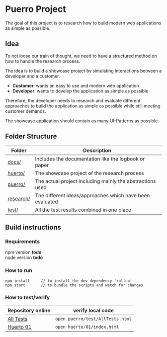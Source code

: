 # Puerro Project

The goal of this project is to research how to build modern web applications as simple as possible.


## Idea

To not loose our train of thought, we need to have a structured method on how to handle the research process. 

The idea is to build a showcase project by simulating interactions between a developer and a customer.

- **Customer**: wants an easy to use and modern web application
- **Developer**: wants to develop the application as simple as possible

Therefore, the developer needs to research and evaluate different approaches to build the application 
as simple as possible while still meeting customer demands.

The showcase application should contain as many UI-Patterns as possible.


## Folder Structure

| Folder                        | Description                                               |
| ----------------------------- | --------------------------------------------------------- |
| [docs/](docs/)                | Includes the documentation like the logbook or paper      |
| [huerto/](huerto/)            | The showcase project of the research process              |
| [puerro/](puerro/)            | The actual project including mainly the abstractions used |
| [research/](research/)        | The different ideas/approaches which have been evaluated  |
| [test/](test/AllTests.html)   | All the test results combined in one place                |

## Build instructions

### Requirements

npm  version **todo**\
node version **todo** 

### How to run

```
npm install     // to install the dev dependency 'rollup'
npm start       // to bundle the scripts and watch for changes
```

### How to test/verify

| Repository online                 | verify local code                |
| ----------------------------------| -------------------------------- |
| [All Tests](test/AllTests.html)   | `open puerro/test/AllTests.html` |
| [Huerto 01](huerto/01/tests.html) | `open huerto/01/index.html`      |